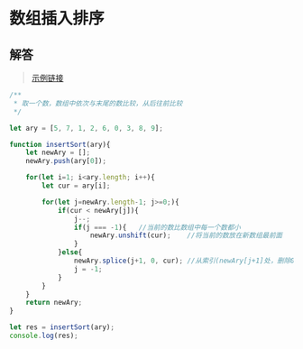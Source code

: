 # 数组插入排序
<ClientOnly>
  <Valine></Valine>
</ClientOnly>

## 解答
> [示例链接](http://zmx2321.github.io/blog_code/algorithm/other/algorithm-base/arr_charu/)

```js
/**
 * 取一个数，数组中依次与末尾的数比较，从后往前比较
 */

let ary = [5, 7, 1, 2, 6, 0, 3, 8, 9];

function insertSort(ary){
	let newAry = [];
	newAry.push(ary[0]);

	for(let i=1; i<ary.length; i++){
		let cur = ary[i];

		for(let j=newAry.length-1; j>=0;){
			if(cur < newAry[j]){
				j--;
				if(j === -1){	//当前的数比数组中每一个数都小
					newAry.unshift(cur);	//将当前的数放在新数组最前面
				}
			}else{
				newAry.splice(j+1, 0, cur);	//从索引(newAry[j+1]处，删除0项，把当前项cur插入前面
				j = -1;
			}
		}
	}
	return newAry;
}

let res = insertSort(ary);
console.log(res);
```